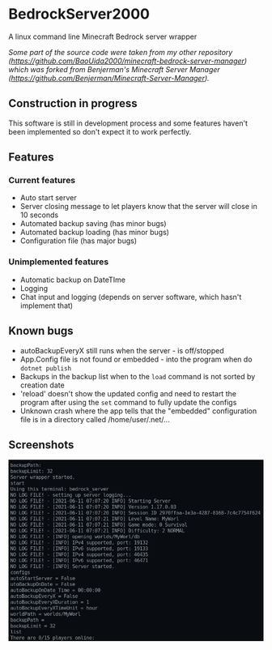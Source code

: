 # BedrockServer2000

A linux command line Minecraft Bedrock server wrapper

_Some part of the source code were taken from my other repository (<https://github.com/BaoUida2000/minecraft-bedrock-server-manager>) which was forked from Benjerman's Minecraft Server Manager (<https://github.com/Benjerman/Minecraft-Server-Manager>)._

## Construction in progress

This software is still in development process and some features haven't been implemented so don't expect it to work perfectly.

## Features

### Current features

- Auto start server
- Server closing message to let players know that the server will close in 10 seconds
- Automated backup saving (has minor bugs)
- Automated backup loading (has minor bugs)
- Configuration file (has major bugs)

### Unimplemented features

- Automatic backup on DateTIme
- Logging
- Chat input and logging (depends on server software, which hasn't implement that)

## Known bugs

- autoBackupEveryX still runs when the server - is off/stopped
- App.Config file is not found or embedded - into the program when do `dotnet publish`
- Backups in the backup list when to the `load` command is not sorted by creation date
- 'reload' doesn't show the updated config and need to restart the program after using the `set` command to fully update the configs
- Unknown crash where the app tells that the "embedded" configuration file is in a directory called /home/user/.net/...

## Screenshots

![app_screenshot](app_screenshot.png)
